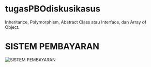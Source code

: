 # tugasPBOdiskusikasus
Inheritance, Polymorphism, Abstract Class atau Interface, dan Array of Object.

# SISTEM PEMBAYARAN
![SISTEM PEMBAYARAN](https://github.com/user-attachments/assets/90a32af6-cf19-4cfb-b1b6-23eb684c4edb)
